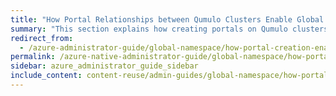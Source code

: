 ```yaml
---
title: "How Portal Relationships between Qumulo Clusters Enable Global Namespace Functionality in Qumulo Core"
summary: "This section explains how creating portals on Qumulo clusters, and establishing relationships between spoke and hub portals, enables Global Namespace functionality in Qumulo Core."
redirect_from:
  - /azure-administrator-guide/global-namespace/how-portal-creation-enables-global-namespace.html
permalink: /azure-native-administrator-guide/global-namespace/how-portal-creation-enables-global-namespace.html
sidebar: azure_administrator_guide_sidebar
include_content: content-reuse/admin-guides/global-namespace/how-portal-creation-enables-global-namespace.md
---
```

